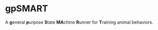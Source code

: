 # gpSMART
A **g**eneral **p**urpose **S**tate **MA**chine **R**unner for **T**raining animal behaviors.
